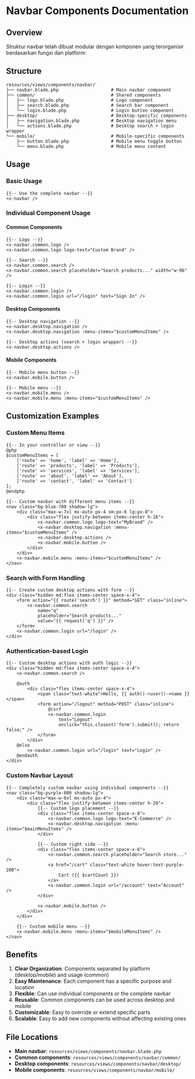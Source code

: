 # Navbar Components Documentation

## Overview

Struktur navbar telah dibuat modular dengan komponen yang terorganisir berdasarkan fungsi dan platform:

## Structure

```
resources/views/components/navbar/
├── navbar.blade.php                    # Main navbar component
├── common/                             # Shared components
│   ├── logo.blade.php                  # Logo component
│   ├── search.blade.php                # Search bar component
│   └── login.blade.php                 # Login button component
├── desktop/                            # Desktop-specific components
│   ├── navigation.blade.php            # Desktop navigation menu
│   └── actions.blade.php               # Desktop search + login wrapper
└── mobile/                             # Mobile-specific components
    ├── button.blade.php                # Mobile menu toggle button
    └── menu.blade.php                  # Mobile menu content
```

## Usage

### Basic Usage

```blade
{{-- Use the complete navbar --}}
<x-navbar />
```

### Individual Component Usage

#### Common Components

```blade
{{-- Logo --}}
<x-navbar.common.logo />
<x-navbar.common.logo logo-text="Custom Brand" />

{{-- Search --}}
<x-navbar.common.search />
<x-navbar.common.search placeholder="Search products..." width="w-96" />

{{-- Login --}}
<x-navbar.common.login />
<x-navbar.common.login url="/login" text="Sign In" />
```

#### Desktop Components

```blade
{{-- Desktop navigation --}}
<x-navbar.desktop.navigation />
<x-navbar.desktop.navigation :menu-items="$customMenuItems" />

{{-- Desktop actions (search + login wrapper) --}}
<x-navbar.desktop.actions />
```

#### Mobile Components

```blade
{{-- Mobile menu button --}}
<x-navbar.mobile.button />

{{-- Mobile menu --}}
<x-navbar.mobile.menu />
<x-navbar.mobile.menu :menu-items="$customMenuItems" />
```

## Customization Examples

### Custom Menu Items

```blade
{{-- In your controller or view --}}
@php
$customMenuItems = [
    ['route' => 'home', 'label' => 'Home'],
    ['route' => 'products', 'label' => 'Products'],
    ['route' => 'services', 'label' => 'Services'],
    ['route' => 'about', 'label' => 'About'],
    ['route' => 'contact', 'label' => 'Contact']
];
@endphp

{{-- Custom navbar with different menu items --}}
<nav class="bg-blue-700 shadow-lg">
    <div class="max-w-7xl mx-auto px-4 sm:px-6 lg:px-8">
        <div class="flex justify-between items-center h-16">
            <x-navbar.common.logo logo-text="MyBrand" />
            <x-navbar.desktop.navigation :menu-items="$customMenuItems" />
            <x-navbar.desktop.actions />
            <x-navbar.mobile.button />
        </div>
    </div>
    <x-navbar.mobile.menu :menu-items="$customMenuItems" />
</nav>
```

### Search with Form Handling

```blade
{{-- Create custom desktop actions with form --}}
<div class="hidden md:flex items-center space-x-4">
    <form action="{{ route('search') }}" method="GET" class="inline">
        <x-navbar.common.search
            name="q"
            placeholder="Search products..."
            value="{{ request('q') }}" />
    </form>
    <x-navbar.common.login url="/login" />
</div>
```

### Authentication-based Login

```blade
{{-- Custom desktop actions with auth logic --}}
<div class="hidden md:flex items-center space-x-4">
    <x-navbar.common.search />

    @auth
        <div class="flex items-center space-x-4">
            <span class="text-white">Hello, {{ auth()->user()->name }}</span>
            <form action="/logout" method="POST" class="inline">
                @csrf
                <x-navbar.common.login
                    text="Logout"
                    onclick="this.closest('form').submit(); return false;" />
            </form>
        </div>
    @else
        <x-navbar.common.login url="/login" text="Login" />
    @endauth
</div>
```

### Custom Navbar Layout

```blade
{{-- Completely custom navbar using individual components --}}
<nav class="bg-purple-800 shadow-lg">
    <div class="max-w-6xl mx-auto px-4">
        <div class="flex justify-between items-center h-20">
            {{-- Custom logo placement --}}
            <div class="flex items-center space-x-8">
                <x-navbar.common.logo logo-text="E-Commerce" />
                <x-navbar.desktop.navigation :menu-items="$mainMenuItems" />
            </div>

            {{-- Custom right side --}}
            <div class="flex items-center space-x-6">
                <x-navbar.common.search placeholder="Search store..." />
                <a href="/cart" class="text-white hover:text-purple-200">
                    Cart ({{ $cartCount }})
                </a>
                <x-navbar.common.login url="/account" text="Account" />
            </div>

            <x-navbar.mobile.button />
        </div>
    </div>

    {{-- Custom mobile menu --}}
    <x-navbar.mobile.menu :menu-items="$mobileMenuItems" />
</nav>
```

## Benefits

1. **Clear Organization**: Components separated by platform (desktop/mobile) and usage (common)
2. **Easy Maintenance**: Each component has a specific purpose and location
3. **Flexible**: Can use individual components or the complete navbar
4. **Reusable**: Common components can be used across desktop and mobile
5. **Customizable**: Easy to override or extend specific parts
6. **Scalable**: Easy to add new components without affecting existing ones

## File Locations

-   **Main navbar**: `resources/views/components/navbar.blade.php`
-   **Common components**: `resources/views/components/navbar/common/`
-   **Desktop components**: `resources/views/components/navbar/desktop/`
-   **Mobile components**: `resources/views/components/navbar/mobile/`
